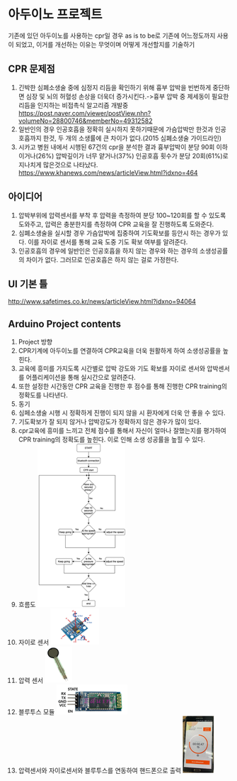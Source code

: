 # 아두이노 프로젝트

기존에 있던 아두이노를 사용하는 cpr일 경우 as is to be로 기존에 어느정도까지 사용이 되었고, 이거를 개선하는 이유는 무엇이며 어떻게 개선할지를 기술하기

## CPR 문제점
1. 긴박한 심폐소생술 중에 심정지 리듬을 확인하기 위해 흉부 압박을 빈번하게 중단하면 심장 및 뇌의 허혈성 손상을 더욱더 증가시킨다.->흉부 압박 중 제세동이 필요한 리듬을 인지하는 비접촉식 알고리즘 개발중 https://post.naver.com/viewer/postView.nhn?volumeNo=28800746&memberNo=49312582
2. 일반인의 경우 인공호흡을 정확히 실시하지 못하기때문에 가슴압박만 한것과 인공호흡까지 한것, 두 개의 소생률에 큰 차이가 없다.(2015 심폐소생술 가이드라인)
3. 시카고 병원 내에서 시행된 67건의 cpr을 분석한 결과 흉부압박이 분당 90회 이하이거나(26%) 압박깊이가 너무 얕거나(37%) 인공호흡 횟수가 분당 20회(61%)로 지나치게 많은것으로 나타났다. https://www.khanews.com/news/articleView.html?idxno=464




## 아이디어
1. 압박부위에 압력센서를 부착 후 압력을 측정하여 분당 100~120회를 할 수 있도록 도와주고, 압력은 충분한지를 측정하여 CPR 교육을 잘 진행하도록 도와준다.
2. 심폐소생술을 실시할 경우 가슴압박에 집중하여 기도확보를 등안시 하는 경우가 있다. 이를 자이로 센서를 통해 교육 도중 기도 확보 여부를 알려준다.
3. 인공호흡의 경우에 일반인은 인공호흡을 하지 않는 경우와 하는 경우의 소생성공률의 차이가 없다. 그러므로 인공호흡은 하지 않는 걸로 가정한다.


## UI 기본 틀
http://www.safetimes.co.kr/news/articleView.html?idxno=94064


## Arduino Project contents
1. Project 방향
 1. CPR기계에 아두이노를 연결하여 CPR교육을 더욱 원활하게 하여 소생성공률을 높힌다.
 2. 교육에 흥미를 가지도록 시간별로 압박 강도와 기도 확보를 자이로 센서와 압박센서를 어플리케이션을 통해 실시간으로 알려준다.
 3. 또한 설정한 시간동안 CPR 교육을 진행한 후 점수를 통해 진행한 CPR training의 정확도를 나타낸다.
2. 동기
  1. 심페소생술 시행 시 정확하게 진행이 되지 않을 시 환자에게 더욱 안 좋을 수 있다.
  2. 기도확보가 잘 되지 않거나 압박강도가 정확하지 않은 경우가 많이 있다.
  3. cpr교육에 흥미를 느끼고 전체 점수를 통해서 자신이 얼마나 잘했는지를 평가하여 CPR training의 정확도를 높힌다. 이로 인해 소생 성공률을 높힐 수 있다.
3. 흐름도
   ![img.png](img.png)
4. 자이로 센서
   ![img_2.png](img_2.png)
5. 압력 센서
   ![img_1.png](img_1.png)
6. 블루투스 모듈
   ![img_3.png](img_3.png)
6. 압력센서와 자이로센서와 블루투스를 연동하여 핸드폰으로 출력
   ![img_4.png](img_4.png)
